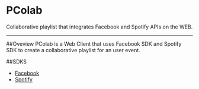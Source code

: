 # PColab
Collaborative playlist that integrates Facebook and Spotify APIs on the WEB.

---

##Oveview
PColab is a Web Client that uses Facebook SDK and Spotify SDK to create a collaborative playlist for an user event.

##SDKS
* [Facebook](https://developers.facebook.com/)
* [Spotify](https://developer.spotify.com)

